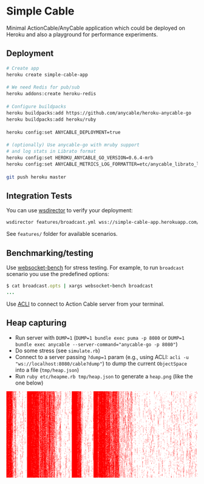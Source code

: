 # Simple Cable

Minimal ActionCable/AnyCable application which could be deployed on Heroku
and also a playground for performance experiments.

## Deployment

```sh
# Create app
heroku create simple-cable-app

# We need Redis for pub/sub
heroku addons:create heroku-redis

# Configure buildpacks
heroku buildpacks:add https://github.com/anycable/heroku-anycable-go
heroku buildpacks:add heroku/ruby

heroku config:set ANYCABLE_DEPLOYMENT=true

# (optionally) Use anycable-go with mruby support
# and log stats in Librato format
heroku config:set HEROKU_ANYCABLE_GO_VERSION=0.6.4-mrb
heroku config:set ANYCABLE_METRICS_LOG_FORMATTER=etc/anycable_librato_logger.rb

git push heroku master
```

## Integration Tests

You can use [wsdirector](https://github.com/palkan/wsdirector) to verify your deployment:

```sh
wsdirector features/broadcast.yml wss://simple-cable-app.herokuapp.com/cable -s 10
```

See `features/` folder for available scenarios.

## Benchmarking/testing

Use [websocket-bench](https://github.com/anycable/websocket-bench) for stress testing.
For example, to run `broadcast` scenario you use the predefined options:

```ruby
$ cat broadcast.opts | xargs websocket-bench broadcast
...
```

Use [ACLI](https://github.com/palkan/acli) to connect to Action Cable server from your terminal.

## Heap capturing

- Run server with `DUMP=1` (`DUMP=1 bundle exec puma -p 8080` or `DUMP=1 bundle exec anycable --server-command="anycable-go -p 8080"`)
- Do some stress (see `simulate.rb`)
- Connect to a server passing `?dump=1` param (e.g., using ACLI: `acli -u "ws://localhost:8080/cable?dump"`) to dump the current `ObjectSpace` into a file (`tmp/heap.json`)
- Run `ruby etc/heapme.rb tmp/heap.json` to generate a `heap.png` (like the one below)

![](./heap.png)
